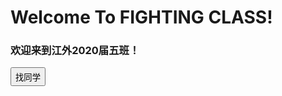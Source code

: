 <h1>Welcome To FIGHTING CLASS!</h1>
<h3>欢迎来到江外2020届五班！</h3>
<button onclick="a()" style="height:30">找同学</button>
<script>
function a(){
  q=prompt("请输入同学的姓名或者学号:")
  var json={
  "叶明航":{"name":"叶明航","sex":"♂","No":"01"},
  "01":{"name":"叶明航","sex":"♂","No":"01"},
  "关智豪":{"name":"关智豪","sex":"♂","No":"02"},
  "02":{"name":"关智豪","sex":"♂","No":"02"},
  "苏裕航":{"name":"苏裕航","sex":"♂","No":"03"},
  "03":{"name":"苏裕航","sex":"♂","No":"03"},
  "杜达聪":{"name":"杜达聪","sex":"♂","No":"04"},
  "04":{"name":"杜达聪","sex":"♂","No":"04"},
  "杜玙轩":{"name":"杜玙轩","sex":"♂","No":"05"},
  "05":{"name":"杜玙轩","sex":"♂","No":"05"}
  }
  alert("姓名:" + json[q].name + "\n性别:" + json[q].sex + "\n学号:" + json[q].No)
}
</script>
